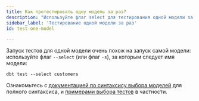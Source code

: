 ```yaml
---
title: Как протестировать одну модель за раз?
description: "Используйте флаг select для тестирования одной модели за раз"
sidebar_label: 'Тестирование одной модели за раз'
id: test-one-model

---
```


Запуск тестов для одной модели очень похож на запуск самой модели: используйте флаг `--select` (или флаг `-s`), за которым следует имя модели:

```shell
dbt test --select customers
```

Ознакомьтесь с [документацией по синтаксису выбора моделей](/reference/node-selection/syntax) для полного синтаксиса, и [примерами выбора тестов](/reference/node-selection/test-selection-examples) в частности.